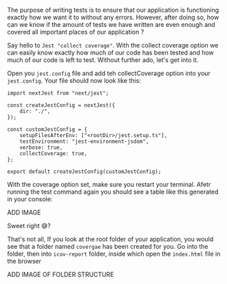 The purpose of writing tests is to ensure that our application is functioning exactly how we want it to without any errors. However, after doing so, how can we know if the amount of tests we have written are even enough and covered all important places of our application ?

Say hello to `Jest "collect coverage"`. With the collect coverage option we can easily know exactly how much of our code has been tested and how much of our code is left to test. Without further ado, let's get into it.

Open you `jest.config` file and add teh collectCoverage option into your `jest.config`. Your file should now look like this:

```
import nextJest from "next/jest";

const createJestConfig = nextJest({
	dir: "./",
});

const customJestConfig = {
	setupFilesAfterEnv: ["<rootDir>/jest.setup.ts"],
	testEnvironment: "jest-environment-jsdom",
	verbose: true,
	collectCoverage: true,
};

export default createJestConfig(customJestConfig);

```

With the coverage option set, make sure you restart your terminal. Afetr running the test command again you should see a table like this generated in your console:

ADD IMAGE

Sweet right 😅?

That's not all, If you look at the root folder of your application, you would see that a folder named `covergae` has been created for you. Go into the folder, then into `icov-report` folder, inside which open the `index.html` file in the browser

ADD IMAGE OF FOLDER STRUCTURE
